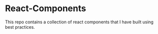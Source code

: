 # React-Components
This repo contains a collection of react components that I have built using best practices.
